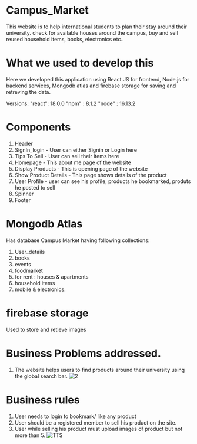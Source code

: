 # Campus_Market

This website is to help international students to plan their stay around their university. check for available houses around the campus, buy and sell reused household items, books, electronics etc..

# What we used to develop this

Here we developed this application using React.JS for frontend, Node.js for backend services, Mongodb atlas and firebase storage for saving and retreving the data.

Versions:
 "react": 18.0.0
 "npm" : 8.1.2
 "node" : 16.13.2

 # Components

 1. Header 
 2. SignIn_login  - User can either Signin or Login here
 3. Tips To Sell - User can sell their items here 
 4. Homepage - This about me page of the website
 5. Display Products - This is opening page of the website
 6. Show Product Details - This page shows details of the product
 7. User Profile - user can see his profile, products he bookmarked, produts he posted to sell
 8. Spinner
 9. Footer

# Mongodb Atlas

Has database Campus Market having following collections:

1. User_details
2. books
3. events
4. foodmarket
5. for rent : houses & apartments
6. household items
7. mobile & electronics.

# firebase storage

 Used to store and retieve images

# Business Problems addressed.

1. The website helps users to find products around their university using the global search bar. ![2](https://user-images.githubusercontent.com/91714626/189432579-bc7b921d-8e3a-46f9-8b4e-92a15addcc39.PNG)


# Business rules

1. User needs to login to bookmark/ like any product
2. User should be a registered member to sell his product on the site.
3. User while selling his product must upload images of product but not more than 5. ![TTS](https://user-images.githubusercontent.com/91714626/189425111-a55c76bd-9e19-441b-a441-139c88950366.PNG)









